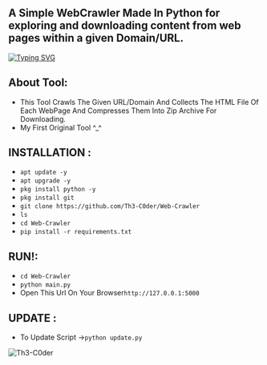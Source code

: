 ## A Simple WebCrawler Made In Python for exploring and downloading content from web pages within a given Domain/URL.
[![Typing SVG](https://readme-typing-svg.demolab.com?font=Rubik+Glitch&pause=1000&color=00FF00&random=false&width=435&lines=WebCrawler+By+%5BTh3-C0der%5D)](https://th3-c0der.github.io)

## About Tool:
- This Tool Crawls The Given URL/Domain And Collects The HTML File Of Each WebPage And Compresses Them Into Zip Archive For Downloading.
- My First Original Tool ^_^


## INSTALLATION :

* `apt update -y`
* `apt upgrade -y`
* `pkg install python -y`
* `pkg install git`
* `git clone https://github.com/Th3-C0der/Web-Crawler`
* `ls`
* `cd Web-Crawler`
* `pip install -r requirements.txt`

## RUN!:

* `cd Web-Crawler`
* `python main.py`
* Open This Url On Your Browser`http://127.0.0.1:5000`

## UPDATE :

* To Update Script →`python update.py`

<p align="left"> <img src="https://komarev.com/ghpvc/?username=Th3-C0der&label=Profile%20views&color=00ff00&style=flat" alt="Th3-C0der" /> </p>

